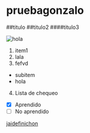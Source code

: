 # pruebagonzalo

##titulo
##titulo2
####titulo3

![hola](https://encrypted-tbn0.gstatic.com/images?q=tbn:ANd9GcR7mN5ItmhhCG7f6rgllgZIwITSZ_UxPTDE0YZL6NemmWRjfSS6IgDBTp0)

1. item1
2. lala
3. fefvd
 - subitem
 - hola
4. Lista de chequeo
  - [x] Aprendido
  - [ ] No aprendido
  
[jaidefinichon](http://jaidefinichon.com/)
